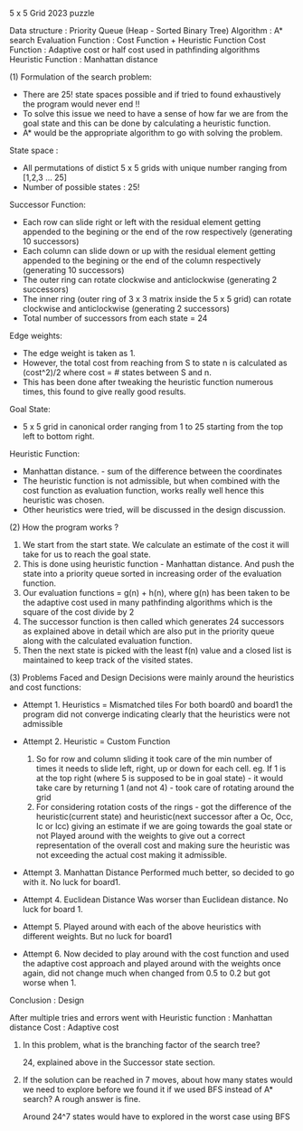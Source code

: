 5 x 5 Grid 2023 puzzle

Data structure : Priority Queue (Heap - Sorted Binary Tree)
Algorithm : A* search 
Evaluation Function : Cost Function + Heuristic Function
Cost Function : Adaptive cost or half cost used in pathfinding algorithms 
Heuristic Function : Manhattan distance

(1) Formulation of the search problem:
- There are 25! state spaces possible and if tried to found exhaustively the program would never end !!
- To solve this issue we need to have a sense of how far we are from the goal state and this can be done by calculating a heuristic function.
- A* would be the appropriate algorithm to go with solving the problem.

State space :
- All permutations of distict 5 x 5 grids with unique number ranging from [1,2,3 ... 25]
- Number of possible states : 25!

Successor Function:
- Each row can slide right or left with the residual element getting appended to the begining or the end of the row respectively (generating 10 successors)
- Each column can slide down or up with the residual element getting appended to the begining or the end of the column respectively (generating 10 successors)
- The outer ring can rotate clockwise and anticlockwise (generating 2 successors)
- The inner ring (outer ring of 3 x 3 matrix inside the 5 x 5 grid) can rotate clockwise and anticlockwise (generating 2 successors)
- Total number of successors from each state = 24

Edge weights:
- The edge weight is taken as 1. 
- However, the total cost from reaching from S to state n is calculated as (cost^2)/2 where cost = # states between S and n. 
- This has been done after tweaking the heuristic function numerous times, this found to give really good results.

Goal State:
- 5 x 5 grid in canonical order ranging from 1 to 25 starting from the top left to bottom right.

Heuristic Function:
- Manhattan distance. - sum of the difference between the coordinates
- The heuristic function is not admissible, but when combined with the cost function as evaluation function, works really well hence this heuristic was chosen.
- Other heuristics were tried, will be discussed in the design discussion.


(2) How the program works ?

1. We start from the start state. We calculate an estimate of the cost it will take for us to reach the goal state.
2. This is done using heuristic function - Manhattan distance. And push the state into a priority queue sorted in increasing order of the evaluation function.
3. Our evaluation functions = g(n) + h(n), where g(n) has been taken to be the adaptive cost used in many pathfinding algorithms which is the square of the cost divide by 2
4. The successor function is then called which generates 24 successors as explained above in detail which are also put in the priority queue along with the calculated evaluation function.
5. Then the next state is picked with the least f(n) value and a closed list is maintained to keep track of the visited states.

(3) Problems Faced and Design Decisions were mainly around the heuristics and cost functions:
- Attempt 1. Heuristics = Mismatched tiles 
    For both board0 and board1 the program did not converge indicating clearly that the heuristics were not admissible

- Attempt 2. Heuristic = Custom Function
    1. So for row and column sliding it took care of the min number of times it needs to slide left, right, up or down for each cell.
    eg. If 1 is at the top right (where 5 is supposed to be in goal state) - it would take care by returning 1 (and not 4) - took care of rotating around the grid
    2. For considering rotation costs of the rings - got the difference of the heuristic(current state) and heuristic(next successor after a Oc, Occ, Ic or Icc) giving an estimate if we are going towards the goal state or not
    Played around with the weights to give out a correct representation of the overall cost and making sure the heuristic was not exceeding the actual cost making it admissible.

- Attempt 3. Manhattan Distance
    Performed much better, so decided to go with it. No luck for board1.

- Attempt 4. Euclidean Distance
    Was worser than Euclidean distance. No luck for board 1.

- Attempt 5. Played around with each of the above heuristics with different weights. But no luck for board1

- Attempt 6. Now decided to play around with the cost function and used the adaptive cost approach and played around with the weights once again, did not change much when changed from 0.5 to 0.2 but got worse when 1.

Conclusion : Design

After multiple tries and errors went with 
Heuristic function : Manhattan distance
Cost : Adaptive cost



1. In this problem, what is the branching factor of the search tree?

    24, explained above in the Successor state section.


2. If the solution can be reached in 7 moves, about how many states would we need to explore before we found it if we
used BFS instead of A* search? A rough answer is fine.

    Around 24^7 states would have to explored in the worst case using BFS